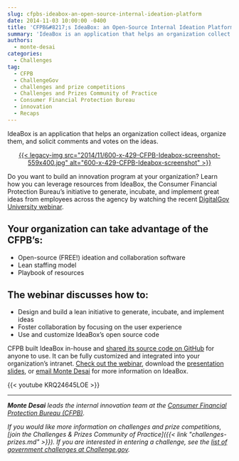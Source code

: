 ```yaml
---
slug: cfpbs-ideabox-an-open-source-internal-ideation-platform
date: 2014-11-03 10:00:00 -0400
title: 'CFPB&#8217;s IdeaBox: an Open-Source Internal Ideation Platform'
summary: 'IdeaBox is an application that helps an organization collect ideas, organize them, and solicit comments and votes on the ideas.   Do you want to build an innovation program at your organization? Learn how you can leverage resources from IdeaBox, the Consumer Financial Protection Bureau’s initiative to generate, incubate, and'
authors:
  - monte-desai
categories:
  - Challenges
tag:
  - CFPB
  - ChallengeGov
  - challenges and prize competitions
  - Challenges and Prizes Community of Practice
  - Consumer Financial Protection Bureau
  - innovation
  - Recaps
---
```


IdeaBox is an application that helps an organization collect ideas, organize them, and solicit comments and votes on the ideas.

<p style="text-align: center">
  <a href="https://s3.amazonaws.com/digitalgov/_legacy-img/2014/11/600-x-429-CFPB-Ideabox-screenshot.jpg">{{< legacy-img src="2014/11/600-x-429-CFPB-Ideabox-screenshot-559x400.jpg" alt="600-x-429-CFPB-Ideabox-screenshot" >}}</a>
</p>

Do you want to build an innovation program at your organization? Learn how you can leverage resources from IdeaBox, the Consumer Financial Protection Bureau’s initiative to generate, incubate, and implement great ideas from employees across the agency by watching the recent <a href="http://www.youtube.com/watch?v=KRQ24645LOE&list=UU5V8jrK77-8gsa9RL_taG9A" target="_blank">DigitalGov University webinar</a>.

## Your organization can take advantage of the CFPB’s:

  * Open-source (FREE!) ideation and collaboration software
  * Lean staffing model
  * Playbook of resources

## The webinar discusses how to:

  * Design and build a lean initiative to generate, incubate, and implement ideas
  * Foster collaboration by focusing on the user experience
  * Use and customize IdeaBox’s open source code

CFPB built IdeaBox in-house and <a href="http://cfpb.github.io/">shared its source code on GitHub</a> for anyone to use. It can be fully customized and integrated into your organization’s intranet. <a href="https://www.youtube.com/watch?v=KRQ24645LOE">Check out the webinar</a>, download the <a href="http://www.slideshare.net/DigitalGov/idea-box-digitalgov-webinar-vff2">presentation slides</a>, or <a href="mailto:monte.desai@cfpb.gov">email Monte Desai</a> for more information on IdeaBox. 

{{< youtube KRQ24645LOE >}}

*** 

_**Monte Desai** leads the internal innovation team at the <a href="http://www.consumerfinance.gov/">Consumer Financial Protection Bureau (CFPB)</a>._ 

_If you would like more information on challenges and prize competitions, [join the Challenges & Prizes Community of Practice]({{< link "challenges-prizes.md" >}}). If you are interested in entering a challenge, see the [list of government challenges at Challenge.gov](https://www.challenge.gov/list/)._

